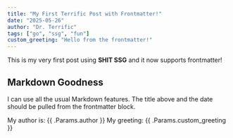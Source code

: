 ```yaml
---
title: "My First Terrific Post with Frontmatter!"
date: "2025-05-26"
author: "Dr. Terrific"
tags: ["go", "ssg", "fun"]
custom_greeting: "Hello from the frontmatter!"
---
```


This is my very first post using **SHIT SSG** and it now supports frontmatter!

## Markdown Goodness

I can use all the usual Markdown features. The title above and the date should be
pulled from the frontmatter block.

My author is: {{ .Params.author }}
My greeting: {{ .Params.custom_greeting }}
